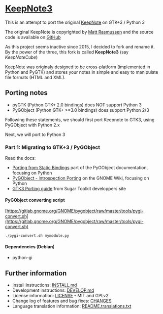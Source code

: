 # [KeepNote3](http://keepnote.org)

This is an attempt to port the original [KeepNote](http://keepnote.org) on GTK+3 / Python 3

The original KeepNote is copyrighted by [Matt Rasmussen](matt.rasmus@gmail.com) and the source code is available on [GitHub](https://github.com/mdrasmus/keepnote)

As this project seems inactive since 2015, I decided to fork and rename it. By the power of the three, this fork is called **KeepNote3** (say *KeepNoteCube*)

KeepNote was originaly designed to be cross-platform (implemented in Python and PyGTK) and stores your notes in simple and easy to manipulate file formats (HTML and XML).

## Porting notes
* pyGTK (Python GTK+ 2.0 bindings) does NOT support Python 3
* PyGObject (Python GTK+ >=3.0 bindings) does support Python 2/3

Following these statements, we should first port Keepnote to GTK3,
using PyGObject with Python 2.x

Next, we will port to Python 3

### Part 1: Migrating to GTK+3 / PyGObject

Read the docs:
* [Porting from Static Bindings](https://pygobject.readthedocs.io/en/latest/guide/porting.html)  part of the PyGObject documentation, focusing on Python
* [PyGObject - Introspection Porting](https://wiki.gnome.org/action/show/Projects/PyGObject/IntrospectionPorting?action=show&redirect=PyGObject%2FIntrospectionPorting) on the GNOME Wiki, focusing on Python
* [GTK3 Porting guide](https://developer.sugarlabs.org/src/gtk3-porting-guide.md.html) from Sugar Toolkit developpers site

#### PyGObject converting script

[https://gitlab.gnome.org/GNOME/pygobject/raw/master/tools/pygi-convert.sh](https://gitlab.gnome.org/GNOME/pygobject/raw/master/tools/pygi-convert.sh)

	./pygi-convert.sh mymodule.py

#### Dependencies (Debian)
* python-gi


## Further information

- Install instructions: [INSTALL.md](INSTALL.md)
- Development instructions: [DEVELOP.md](DEVELOP.md)
- License information: [LICENSE](LICENSE) - MIT and GPLv2
- Change log of features and bug fixes: [CHANGES](CHANGES)
- Language translation information: [README.translations.txt](README.translations.txt)

